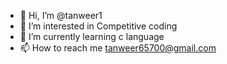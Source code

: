 - 👋 Hi, I’m @tanweer1
- 👀 I’m interested in Competitive coding
- 🌱 I’m currently learning c language 
- 📫 How to reach me tanweer65700@gmail.com

<!---
tanweer1/tanweer1 is a ✨ special ✨ repository because its `README.md` (this file) appears on your GitHub profile.
You can click the Preview link to take a look at your changes.
--->
